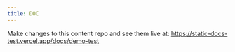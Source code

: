 ```yaml
---
title: DOC
---
```


Make changes to this content repo and see them live at:
https://static-docs-test.vercel.app/docs/demo-test
